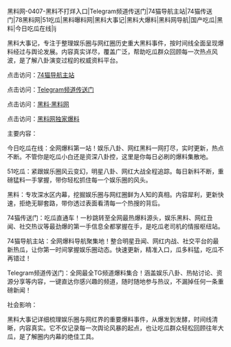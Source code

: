 #
黑料网-0407-黑料不打烊入口|Telegram频道传送门|74猫导航主站|74猫传送门|78黑料网|51吃瓜|黑料曝料网|黑料大事记|黑料大爆料|黑料网导航|国产吃瓜|黑料|今日吃瓜在线|lj

黑料大事记，专注于整理娱乐圈与网红圈历史重大黑料事件，按时间线全面呈现爆料经过与舆论发展。内容真实详尽，覆盖广泛，帮助吃瓜群众回顾每一次热点风波，是了解八卦演变过程的权威资料平台。


点击访问：<a href="https://74mao.com/">74猫导航主站</a>

点击访问：<a href="https://74mao.com/">Telegram频道传送门</a>

点击访问：<a href="https://qfwfg.pages.dev/">黑料·黑料网</a>

点击访问：<a href="https://jha.pages.dev/">黑料网独家爆料</a>


主要内容：

今日吃瓜在线：全网爆料第一站！娱乐八卦、网红黑料一网打尽，实时更新，热点不断。不管你是吃瓜小白还是资深八卦控，这里是你每日必刷的爆料集散地。

51吃瓜：紧跟娱乐圈风云变幻，明星八卦、网红大战全程追踪。每日新料不断，重磅猛料一手掌握，带你轻松抓住每一个娱乐圈的风头。

黑料：专攻深水区内幕，挖掘娱乐圈与网红圈鲜为人知的真相。内容犀利，更新快速，拒绝无聊套路，带你透过表面看清每一个热搜的背后。

74猫传送门：吃瓜直通车！一秒跳转至全网最热爆料源头，娱乐黑料、网红丑闻、社交热议等最劲爆的第一手信息全都掌握在手，是吃瓜老司机的情报枢纽站。

74猫导航主站：全网爆料导航聚集地！整合明星丑闻、网红内战、社交平台的最新热瓜，让你第一时间掌握娱乐圈动态。快速更新，精准入口，瓜多料猛，吃瓜不再错过！

Telegram频道传送门：全网最全TG频道爆料集合！涵盖娱乐八卦、热帖讨论、资源分享等内容，一键直达你感兴趣的频道，随时随地参与热议，不漏掉任何一条重磅新闻！

社会影响：

黑料大事记详细梳理娱乐圈与网红界的重要爆料事件，从爆发到发酵，时间线清晰，内容真实。它不仅记录每一次舆论风暴的起点，也让吃瓜群众轻松回顾往年大瓜，是了解圈内内幕的绝佳工具。

<span style="display:none;">[Canonical link](https://github.com/Bby555/546574 ）</span>
